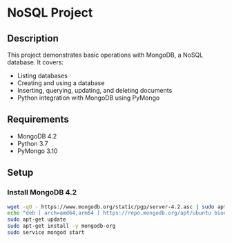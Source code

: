 # NoSQL Project

## Description
This project demonstrates basic operations with MongoDB, a NoSQL database. It covers:
- Listing databases
- Creating and using a database
- Inserting, querying, updating, and deleting documents
- Python integration with MongoDB using PyMongo

## Requirements
- MongoDB 4.2
- Python 3.7
- PyMongo 3.10

## Setup

### Install MongoDB 4.2
```sh
wget -qO - https://www.mongodb.org/static/pgp/server-4.2.asc | sudo apt-key add -
echo "deb [ arch=amd64,arm64 ] https://repo.mongodb.org/apt/ubuntu bionic/mongodb-org/4.2 multiverse" | sudo tee /etc/apt/sources.list.d/mongodb-org-4.2.list
sudo apt-get update
sudo apt-get install -y mongodb-org
sudo service mongod start
